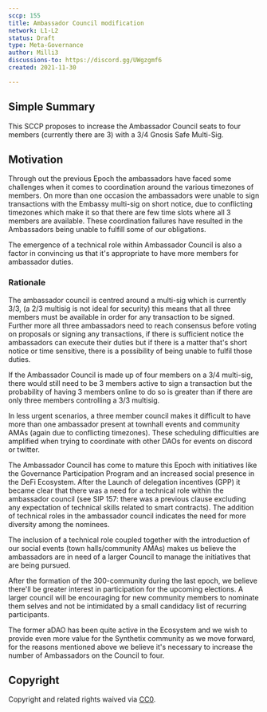```yaml
---
sccp: 155
title: Ambassador Council modification
network: L1-L2
status: Draft
type: Meta-Governance
author: Milli3
discussions-to: https://discord.gg/UWgzgmf6
created: 2021-11-30

---
```



## Simple Summary

This SCCP proposes to increase the Ambassador Council seats to four members (currently there are 3) with a 3/4 Gnosis Safe Multi-Sig. 

## Motivation

Through out the previous Epoch the ambassadors have faced some challenges when it comes to coordination around the various timezones of members. On more than one occasion the ambassadors were unable to sign transactions with the Embassy multi-sig on short notice, due to conflicting timezones which make it so that there are few time slots where all 3 members are available. These coordination failures have resulted in the Ambassadors being unable to fulfill some of our obligations.

The emergence of a technical role within Ambassador Council is also a factor in convincing us that it's appropriate to have more members for ambassador duties.

### Rationale

The ambassador council is centred around a multi-sig which is currently 3/3, (a 2/3 multisig is not ideal for security) this means that all three members must be available in order for any transaction to be signed. Further more all three ambassadors need to reach consensus before voting on proposals or signing any transactions, if there is sufficient notice the ambassadors can execute their duties but if there is a matter that's short notice or time sensitive, there is a possibility of being unable to fulfil those duties.

If the Ambassador Council is made up of four members on a 3/4 multi-sig, there would still need to be 3 members active to sign a transaction but the probability of having 3 members online to do so is greater than if there are only three members controlling a 3/3 multisig.

In less urgent scenarios, a three member council makes it difficult to have more than one ambassador present at townhall events and community AMAs (again due to conflicting timezones). These scheduling difficulties are amplified when trying to coordinate with other DAOs for events on discord or twitter. 

The Ambassador Council has come to mature this Epoch with initiatives like the Governance Participation Program and an increased social presence in the DeFi Ecosystem. After the Launch of delegation incentives (GPP) it became clear that there was a need for a technical role within the ambassador council (see SIP 157: there was a previous clause excluding any expectation of technical skills related to smart contracts). The addition of technical roles in the ambassador council indicates the need for more diversity among the nominees. 

The inclusion of a technical role coupled together with the introduction of our social events (town halls/community AMAs) makes us believe the ambassadors are in need of a larger Council to manage the initiatives that are being pursued.  

After the formation of the 300-community during the last epoch, we believe there'll be greater interest in participation for the upcoming elections. A larger council will be encouraging for new community members to nominate them selves and not be intimidated by a small candidacy list of recurring participants.

The former aDAO has been quite active in the Ecosystem and we wish to provide even more value for the Synthetix community as we move forward, for the reasons mentioned above we believe it's necessary to increase the number of Ambassadors on the Council to four.



## Copyright

Copyright and related rights waived via [CC0](https://creativecommons.org/publicdomain/zero/1.0/).

